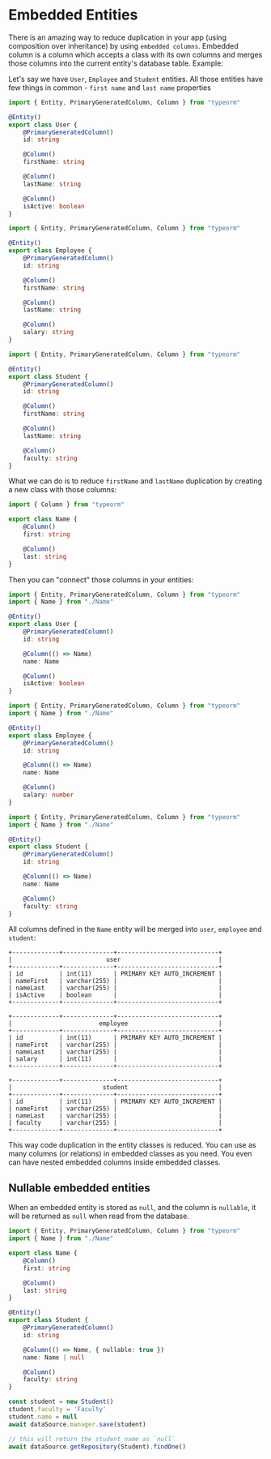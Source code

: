 # Embedded Entities

There is an amazing way to reduce duplication in your app (using composition over inheritance) by using `embedded columns`.
Embedded column is a column which accepts a class with its own columns and merges those columns into the current entity's database table.
Example:

Let's say we have `User`, `Employee` and `Student` entities.
All those entities have few things in common - `first name` and `last name` properties

```typescript
import { Entity, PrimaryGeneratedColumn, Column } from "typeorm"

@Entity()
export class User {
    @PrimaryGeneratedColumn()
    id: string

    @Column()
    firstName: string

    @Column()
    lastName: string

    @Column()
    isActive: boolean
}
```

```typescript
import { Entity, PrimaryGeneratedColumn, Column } from "typeorm"

@Entity()
export class Employee {
    @PrimaryGeneratedColumn()
    id: string

    @Column()
    firstName: string

    @Column()
    lastName: string

    @Column()
    salary: string
}
```

```typescript
import { Entity, PrimaryGeneratedColumn, Column } from "typeorm"

@Entity()
export class Student {
    @PrimaryGeneratedColumn()
    id: string

    @Column()
    firstName: string

    @Column()
    lastName: string

    @Column()
    faculty: string
}
```

What we can do is to reduce `firstName` and `lastName` duplication by creating a new class with those columns:

```typescript
import { Column } from "typeorm"

export class Name {
    @Column()
    first: string

    @Column()
    last: string
}
```

Then you can "connect" those columns in your entities:

```typescript
import { Entity, PrimaryGeneratedColumn, Column } from "typeorm"
import { Name } from "./Name"

@Entity()
export class User {
    @PrimaryGeneratedColumn()
    id: string

    @Column(() => Name)
    name: Name

    @Column()
    isActive: boolean
}
```

```typescript
import { Entity, PrimaryGeneratedColumn, Column } from "typeorm"
import { Name } from "./Name"

@Entity()
export class Employee {
    @PrimaryGeneratedColumn()
    id: string

    @Column(() => Name)
    name: Name

    @Column()
    salary: number
}
```

```typescript
import { Entity, PrimaryGeneratedColumn, Column } from "typeorm"
import { Name } from "./Name"

@Entity()
export class Student {
    @PrimaryGeneratedColumn()
    id: string

    @Column(() => Name)
    name: Name

    @Column()
    faculty: string
}
```

All columns defined in the `Name` entity will be merged into `user`, `employee` and `student`:

```shell
+-------------+--------------+----------------------------+
|                          user                           |
+-------------+--------------+----------------------------+
| id          | int(11)      | PRIMARY KEY AUTO_INCREMENT |
| nameFirst   | varchar(255) |                            |
| nameLast    | varchar(255) |                            |
| isActive    | boolean      |                            |
+-------------+--------------+----------------------------+

+-------------+--------------+----------------------------+
|                        employee                         |
+-------------+--------------+----------------------------+
| id          | int(11)      | PRIMARY KEY AUTO_INCREMENT |
| nameFirst   | varchar(255) |                            |
| nameLast    | varchar(255) |                            |
| salary      | int(11)      |                            |
+-------------+--------------+----------------------------+

+-------------+--------------+----------------------------+
|                         student                         |
+-------------+--------------+----------------------------+
| id          | int(11)      | PRIMARY KEY AUTO_INCREMENT |
| nameFirst   | varchar(255) |                            |
| nameLast    | varchar(255) |                            |
| faculty     | varchar(255) |                            |
+-------------+--------------+----------------------------+
```

This way code duplication in the entity classes is reduced.
You can use as many columns (or relations) in embedded classes as you need.
You even can have nested embedded columns inside embedded classes.

## Nullable embedded entities

When an embedded entity is stored as `null`, and the column is `nullable`, it will be returned as `null` when read from the database.

```typescript
import { Entity, PrimaryGeneratedColumn, Column } from "typeorm"
import { Name } from "./Name"

export class Name {
    @Column()
    first: string

    @Column()
    last: string
}

@Entity()
export class Student {
    @PrimaryGeneratedColumn()
    id: string

    @Column(() => Name, { nullable: true })
    name: Name | null

    @Column()
    faculty: string
}

const student = new Student()
student.faculty = 'Faculty'
student.name = null
await dataSource.manager.save(student)

// this will return the student name as `null`
await dataSource.getRepository(Student).findOne()
```
